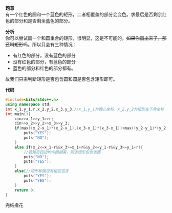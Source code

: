 **题意**  
有一个红色的圆和一个蓝色的矩形，二者相覆盖的部分会变色。求最后是否剩余红色的部分和是否剩余蓝色的部分。

**分析**  
你可以尝试画一个和圆重合的矩形，很明显，这是不可能的。~~如果你画出来了，那还叫矩形吗~~。所以只会有三种情况：
- 有红色的部分，没有蓝色的部分
- 没有红色的部分，有蓝色的部分
- 蓝色的部分和红色的部分都有。  

故我们只需判断矩形是否包含圆和圆是否包含矩形即可。

**代码**
```cpp
#include<bits/stdc++.h>
using namespace std;
int x_1,y_1,r,x_2,y_2,x_3,y_3;//x_1,y_1为圆心坐标，x_2,y_2为矩形左下角坐标（翻译错了），x_3,y_3为矩形右上角坐标
int main(){
    cin>>x_1>>y_1>>r;
    cin>>x_2>>y_2>>x_3>>y_3;
    if(max((x_2-x_1)*(x_2-x_1),(x_3-x_1)*(x_3-x_1))+max((y_2-y_1)*(y_2-y_1),(y_3-y_1)*(y_3-y_1))<=r*r){//若矩形上距圆心最远的点到圆心的距离小于半径，则该矩形被圆包含
        puts("YES");
        puts("NO");
    }
    else if(x_2<=x_1-r&&x_3>=x_1+r&&y_2<=y_1-r&&y_3>=y_1+r){
        //若矩形四边均与圆相离，则该矩形包含该圆
        puts("NO");
        puts("YES");
    }
    else{//矩形和圆没有相互包含
        puts("YES");
        puts("YES");
    }
    return 0;
}
```
完结撒花